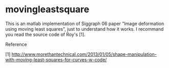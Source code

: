 # movingleastsquare
This is an matlab implementation of Siggraph 06 paper "Image deformation using moving least squares", just to understand how it works. 
I recommand you read the source code of Roy's [1].

Reference

[1] http://www.morethantechnical.com/2013/01/05/shape-manipulation-with-moving-least-squares-for-curves-w-code/
